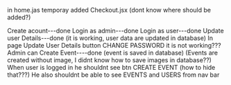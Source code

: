
in home.jas temporay added Checkout.jsx (dont know where should be added?)


Create acount---done
Login as admin---done
Login as user---done
Update user Details---done (it is working, user data are updated in database) 
In page Update User Details button CHANGE PASSWORD it is not working???
Admin can Create Event----done (event is saved in database) (Events are created without image, I didnt know how to save images in database??)
When user is logged in he shouldnt see btn CREATE EVENT (how to hide that???) He also shouldnt be able to see EVENTS and USERS from nav bar